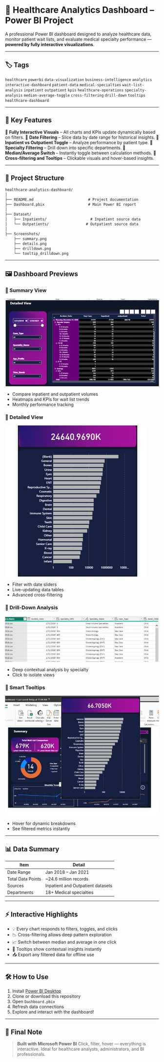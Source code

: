 # 🏥 Healthcare Analytics Dashboard – Power BI Project

A professional Power BI dashboard designed to analyze healthcare data, monitor patient wait lists, and evaluate medical specialty performance — **powered by fully interactive visualizations**.

---

## 🏷️ Tags

`healthcare` `powerbi` `data-visualization` `business-intelligence` `analytics`
`interactive-dashboard` `patient-data` `medical-specialties` `wait-list-analysis`
`inpatient` `outpatient` `kpis` `healthcare-operations` `specialty-analysis`
`median-average-toggle` `cross-filtering` `drill-down` `tooltips` `healthcare-dashboard`

---

## 🚀 Key Features

🔹 **Fully Interactive Visuals** – All charts and KPIs update dynamically based on filters.
🔹 **Date Filtering** – Slice data by date range for historical insights.
🔹 **Inpatient vs Outpatient Toggle** – Analyze performance by patient type.
🔹 **Specialty Filtering** – Drill down into specific departments.
🔹 **Median/Average Switch** – Instantly toggle between calculation methods.
🔹 **Cross-filtering and Tooltips** – Clickable visuals and hover-based insights.

---

## 📁 Project Structure

```
healthcare-analytics-dashboard/
│
├── README.md                         # Project documentation
├── Dashboard.pbix                    # Main Power BI report
│
├── Dataset/
│   ├── Inpatients/                    # Inpatient source data
│   └── Outpatients/                 # Outpatient source data
│
├── Screenshots/
    ├── summary.png
    ├── details.png
    ├── drilldown.png
    └── tooltip_drilldown.png
```

---

## 🖼️ Dashboard Previews

### 📌 Summary View

![Summary](Screenshots/Summary.png)

* Compare inpatient and outpatient volumes
* Heatmaps and KPIs for wait list trends
* Monthly performance tracking

### 📌 Detailed View

![Details](Screenshots/Details.png)

* Filter with date sliders
* Live-updating data tables
* Advanced cross-filtering

### 📌 Drill-Down Analysis

![Drill-down](Screenshots/DrillDown.png)

* Deep contextual analysis by specialty
* Click to isolate views

### 📌 Smart Tooltips

![Tooltip](Screenshots/tooltip_drilldown.png)

* Hover for dynamic breakdowns
* See filtered metrics instantly

---

## 📊 Data Summary

| Item              | Detail                            |
| ----------------- | --------------------------------- |
| Date Range        | Jan 2018 – Jan 2021               |
| Total Data Points | \~24.6 million records            |
| Sources           | Inpatient and Outpatient datasets |
| Departments       | 18+ Medical specialties           |

---

## ⚡ Interactive Highlights

* 💡 Every chart responds to filters, toggles, and clicks
* 📉 Cross-filtering allows deep pattern exploration
* 📈 Switch between median and average in one click
* 🧠 Tooltips show contextual insights instantly
* 📤 Export any filtered data for offline use

---

## 🛠️ How to Use

1. Install [Power BI Desktop](https://powerbi.microsoft.com/desktop/)
2. Clone or download this repository
3. Open `Dashboard.pbix`
4. Refresh data connections
5. Explore and interact with the dashboard!

---

## 📢 Final Note

> **Built with Microsoft Power BI**
> Click, filter, hover — everything is interactive.
> Ideal for healthcare analysts, administrators, and BI professionals.

